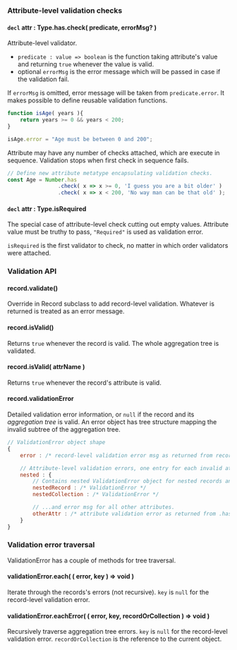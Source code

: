 
### Attribute-level validation checks

#### `decl` attr : Type.has.check( predicate, errorMsg? )

Attribute-level validator.

- `predicate : value => boolean` is the function taking attribute's value and returning `true` whenever the value is valid.
- optional `errorMsg` is the error message which will be passed in case if the validation fail.

If `errorMsg` is omitted, error message will be taken from `predicate.error`. It makes possible to define reusable validation functions.

```javascript
function isAge( years ){
    return years >= 0 && years < 200;
}

isAge.error = "Age must be between 0 and 200";
```

Attribute may have any number of checks attached, which are execute in sequence. Validation stops when first check in sequence fails.

```javascript
// Define new attribute metatype encapsulating validation checks.
const Age = Number.has
                .check( x => x >= 0, 'I guess you are a bit older' )
                .check( x => x < 200, 'No way man can be that old' );
```

#### `decl` attr : Type.isRequired

The special case of attribute-level check cutting out empty values. Attribute value must be truthy to pass, `"Required"` is used as validation error.

`isRequired` is the first validator to check, no matter in which order validators were attached.

### Validation API

#### record.validate()

Override in Record subclass to add record-level validation. Whatever is returned is treated as an error message.

#### record.isValid()

Returns `true` whenever the record is valid. The whole aggregation tree is validated.

#### record.isValid( attrName )

Returns `true` whenever the record's attribute is valid.

#### record.validationError

Detailed validation error information, or `null` if the record and its _aggregation tree_ is valid.
An error object has tree structure mapping the invalid subtree of the aggregation tree.

```javascript
// ValidationError object shape
{
    error : /* record-level validation error msg as returned from record.validate() */,

    // Attribute-level validation errors, one entry for each invalid attribute.
    nested : {
        // Contains nested ValidationError object for nested records and collections...
        nestedRecord : /* ValidationError */
        nestedCollection : /* ValidationError */

        // ...and error msg for all other attributes.
        otherAttr : /* attribute validation error as returned from .has.check() validator */
    }
}
```

### Validation error traversal

ValidationError has a couple of methods for tree traversal.

#### validationError.each( ( error, key ) => void )

Iterate through the records's errors (not recursive). `key` is `null` for the record-level validation error.

#### validationError.eachError( ( error, key, recordOrCollection ) => void )

Recursively traverse aggregation tree errors. `key` is `null` for the record-level validation error.
`recordOrCollection` is the reference to the current object.
